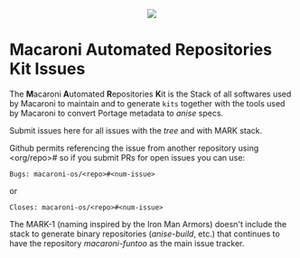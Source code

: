 <p align="center">
  <img src="https://github.com/macaroni-os/macaroni-site/blob/master/site/static/images/logo.png">
</p>

# **M**acaroni **A**utomated **R**epositories **K**it Issues

The **M**acaroni **A**utomated **R**epositories **K**it is the Stack
of all softwares used by Macaroni to maintain and to generate `kits` together
with the tools used by Macaroni to convert Portage metadata to *anise* specs.

Submit issues here for all issues with the *tree* and with MARK stack.

Github permits referencing the issue from another repository using
<org/repo>#<num-issue> so if you submit PRs for open issues you can
use:

```
Bugs: macaroni-os/<repo>#<num-issue>
```

or

```
Closes: macaroni-os/<repo>#<num-issue>
```

The MARK-1 (naming inspired by the Iron Man Armors) doesn't include the stack to
generate binary repositories (*anise-build*, etc.) that continues to have the
repository *macaroni-funtoo* as the main issue tracker.
